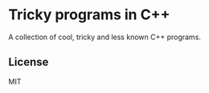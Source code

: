 Tricky programs in C++
==========
A collection of cool, tricky and less known C++ programs.  

License
----------------
MIT
